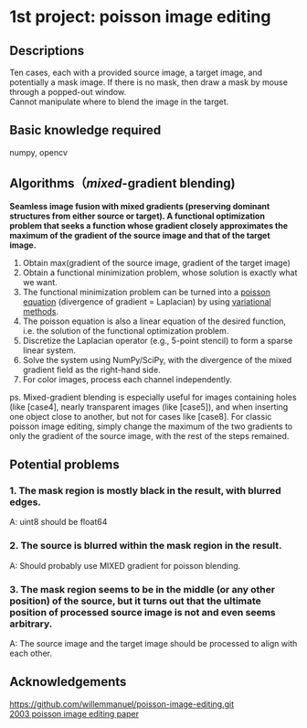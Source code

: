 # 1st project: poisson image editing

## Descriptions
Ten cases, each with a provided source image, a target image, and potentially a mask image. If there is no mask, then draw a mask by mouse through a popped-out window.  
Cannot manipulate where to blend the image in the target.

## Basic knowledge required
numpy, opencv  

## Algorithms（*mixed*-gradient blending)
**Seamless image fusion with mixed gradients (preserving dominant structures from either source or target). A functional optimization problem that seeks a function whose gradient closely approximates the maximum of the gradient of the source image and that of the target image.**  
1. Obtain max(gradient of the source image, gradient of the target image)  
2. Obtain a functional minimization problem, whose solution is exactly what we want.  
3. The functional minimization problem can be turned into a [poisson equation](https://en.wikipedia.org/wiki/Poisson%27s_equation) (divergence of gradient = Laplacian) by using [variational methods](https://en.wikipedia.org/wiki/Variational_method_(quantum_mechanics)).  
4. The poisson equation is also a linear equation of the desired function, i.e. the solution of the functional optimization problem.  
5. Discretize the Laplacian operator (e.g., 5-point stencil) to form a sparse linear system.
6. Solve the system using NumPy/SciPy, with the divergence of the mixed gradient field as the right-hand side.
7. For color images, process each channel independently.

ps. Mixed-gradient blending is especially useful for images containing holes (like [case4], nearly transparent images (like [case5]), and when inserting one object close to another, but not for cases like [case8]. For classic poisson image editing, simply change the maximum of the two gradients to only the gradient of the source image, with the rest of the steps remained.

## Potential problems
### 1. The mask region is mostly black in the result, with blurred edges.
A: uint8 should be float64
### 2. The source is blurred within the mask region in the result.
A: Should probably use MIXED gradient for poisson blending.
### 3. The mask region seems to be in the middle (or any other position) of the source, but it turns out that the ultimate position of processed source image is not and even seems arbitrary.
A: The source image and the target image should be processed to align with each other.

## Acknowledgements
https://github.com/willemmanuel/poisson-image-editing.git  
[2003 poisson image editing paper](https://github.com/Echoooggu/CV_selfLearn/blob/main/poisson_image_editing/2003%20poisson%20image%20editing.pdf)
